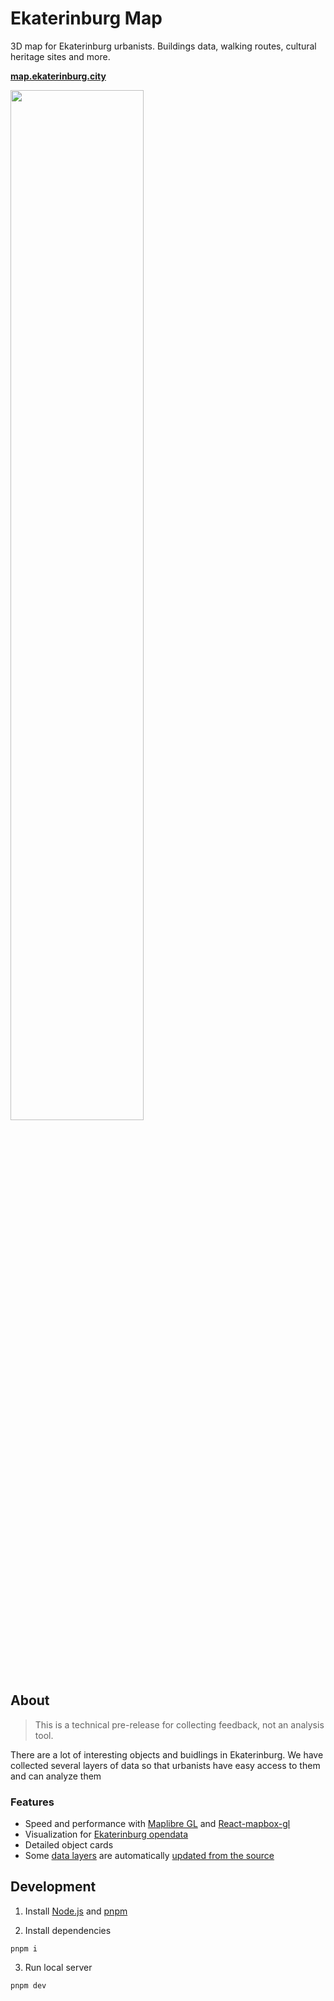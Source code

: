 # Ekaterinburg Map

3D map for Ekaterinburg urbanists. Buildings data, walking routes, cultural heritage sites and more.

**[map.ekaterinburg.city](https://map.ekaterinburg.city/)**

<img src="https://github.com/ekaterinburgdev/map/assets/22644149/bae75345-f76b-4598-b862-683a2eee545e" alt="" width="65%">

## About

> This is a technical pre-release for collecting feedback, not an analysis tool.

There are a lot of interesting objects and buidlings in Ekaterinburg. We have collected several layers of data so that urbanists have easy access to them and can analyze them

### Features

- Speed and performance with [Maplibre GL](https://github.com/maplibre/maplibre-gl-js) and [React-mapbox-gl](https://github.com/alex3165/react-mapbox-gl)
- Visualization for [Ekaterinburg opendata](https://github.com/ekaterinburgdev/map-api)
- Detailed object cards
- Some [data layers](https://github.com/ekaterinburgdev/map/tree/main/public) are automatically [updated from the source](https://github.com/ekaterinburgdev/map-updater)

## Development

1. Install [Node.js](https://nodejs.org/en/download/) and [pnpm](https://www.npmjs.com/package/pnpm#user-content-usage)

2. Install dependencies

```
pnpm i
```

3. Run local server

```
pnpm dev
```
